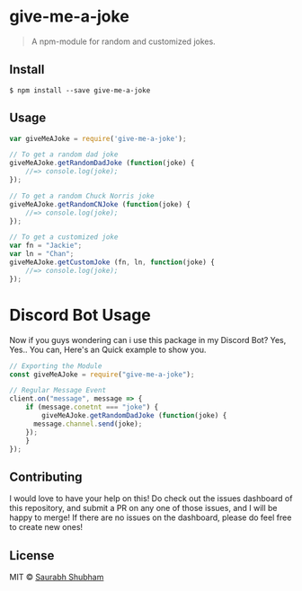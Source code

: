 # give-me-a-joke
> A npm-module for random and customized jokes.

## Install

```
$ npm install --save give-me-a-joke
```

## Usage

```js
var giveMeAJoke = require('give-me-a-joke');

// To get a random dad joke
giveMeAJoke.getRandomDadJoke (function(joke) {
    //=> console.log(joke);
});

// To get a random Chuck Norris joke
giveMeAJoke.getRandomCNJoke (function(joke) {
    //=> console.log(joke);
});

// To get a customized joke
var fn = "Jackie";
var ln = "Chan";
giveMeAJoke.getCustomJoke (fn, ln, function(joke) {
    //=> console.log(joke);
});
```
# Discord Bot Usage
Now if you guys wondering can i use this package in my Discord Bot? Yes, Yes.. You can, Here's an Quick example to show you.
```js
// Exporting the Module
const giveMeAJoke = require("give-me-a-joke");

// Regular Message Event
client.on("message", message => {
    if (message.conetnt === "joke") {
        giveMeAJoke.getRandomDadJoke (function(joke) {
      message.channel.send(joke);
    });
    }
});
```

## Contributing

I would love to have your help on this! Do check out the issues dashboard of this repository,
and submit a PR on any one of those issues, and I will be happy to merge! If there are no issues
on the dashboard, please do feel free to create new ones!

## License

MIT © [Saurabh Shubham](http://saurabhshubham.com)
